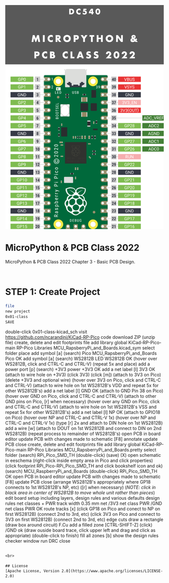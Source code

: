 ![image](https://github.com/DC540-Nova/micropython-and-pcb-class-2022/blob/main/micropython-and-pcb-class-2022.png?raw=true)

# MicroPython & PCB Class 2022
MicroPython & PCB Class 2022 Chapter 3 - Basic PCB Design.

<br>

# STEP 1: Create Project
```bash
file
new project
0x01-class
SAVE
```

double-click 0x01-class-kicad_sch
visit https://github.com/ncarandini/KiCad-RP-Pico
	code
		download ZIP
			(unzip file)
create, delete and edit footprints
	file
		add library
			global
				KiCad-RP-Pico-main
					RP-Pico Libraries
						MCU_RapsberryPi_and_Boards.kicad_sym
							select folder
place
	add symbol [a]
		(search) Pico
			MCU_RapsberryPi_and_Boards
				Pico
					OK
	add symbol [a]
		(search) WS2812B
			LED
				WS2812B
					OK
(hover over WS2812B, click and CTRL-C and CTRL-V)
(repeat 5x and place)
add a power port [p]
	(search) +3V3
		power
			+3V3
				OK
add a net label [l]
	3V3
		OK
(attach to wire hole on +3V3)
(click 3V3)
(click [m])
(attach to 3V3 on Pico)
(delete +3V3 and optional wire)
(hover over 3V3 on Pico, click and CTRL-C and CTRL-V)
(attach to wire hole on 1st WS2812B's VDD and repeat 5x for other WS2812B's)
add a net label [l]
	GND
		OK
(attach to GND Pin 38 on Pico)
(hover over GND on Pico, click and CTRL-C and CTRL-V)
(attach to other GND pins on Pico, [r] when necessary)
(hover over any GND on Pico, click and CTRL-C and CTRL-V)
(attach to wire hole on 1st WS2812B's VSS and repeat 5x for other WS2812B's)
add a net label [l]
	NP
		OK
(attach to GPIO18 on Pico)
(hover over NP and CTRL-C and CTRL-V 1x)
(hover over NP and CTRL-C and CTRL-V 1x)
(type [r] 2x and attach to DIN hole on 1st WS2812B)
add a wire [w]
	(attach to DOUT on 1st WS2812B and connect to DIN on 2nd WS2812B)
	(repeat process to remainder of WS2812B's)
open PCB in board editor
update PCB with changes made to schematic [F8]
	annotate
		update PCB
			close
create, delete and edit footprints
	file
		add library
			global
				KiCad-RP-Pico-main
					RP-Pico Libraries
						MCU_RapsberryPi_and_Boards.pretty
							select folder
								(search) RPi_Pico_SMD_TH
									(double-click)
										(save)
											(X)
open schematic in eeschema
(right-click inside empty area in Pico and click properties)
	(click footprint RPi_Pico-RPi_Pico_SMD_TH and click bookshelf icon and ok)
		(search) MCU_RaspberryPi_and_Boards
			(double-click) RPi_Pico_SMD_TH
				OK
open PCB in board editor
update PCB with changes made to schematic [F8]
	update PCB
		close
(arrange WS2812B's appropriately where GP18 connects to 1st WS2812B's NP, etc)
([r] when necessary)
(*NOTE: click in black area in center of WS2812B to move whole unit rather than pieces*)
edit board setup including layers, design rules and various defaults
	design rules
		net classes
			+
				PWR
					track width
						0.35 mm
							net
								/3V3
									net class
										PWR
								/GND
									net class
										PWR
											OK
route tracks [x]
	(click GP18 on Pico and conect to NP on first WS2812B)
	(connect 2nd to 3rd, etc)
	(click 3V3 on Pico and connect to 3V3 on first WS2812B)
	(connect 2nd to 3rd, etc)
edge cuts
	draw a rectangle
		(draw box around circuit)
F.Cu
	add a filled zone [CTRL-SHIFT-Z]
		(click) /GND
			ok
				(draw ouside board trace, click upper left and drag and click as appropriate)
				(double-click to finish)
fill all zones [b]
show the design rules checker window
	run DRC
		close
```

<br>

## License
[Apache License, Version 2.0](https://www.apache.org/licenses/LICENSE-2.0)
